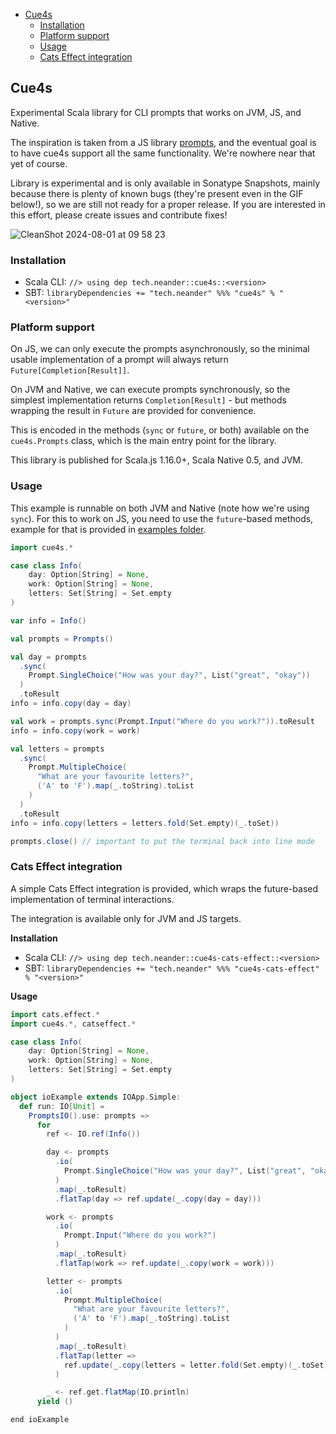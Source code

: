 <!--toc:start-->
- [Cue4s](#cue4s)
  - [Installation](#installation)
  - [Platform support](#platform-support)
  - [Usage](#usage)
  - [Cats Effect integration](#cats-effect-integration)
<!--toc:end-->

## Cue4s

Experimental Scala library for CLI prompts that works on JVM, JS, and Native.

The inspiration is taken from a JS library [prompts](https://github.com/terkelg/prompts#options), and the eventual goal is to have cue4s support all the same functionality. We're nowhere near that yet of course.

Library is experimental and is only available in Sonatype Snapshots, mainly 
because there is plenty of known bugs (they're present even in the GIF below!), so we are still not ready for a 
proper release. If you are interested in this effort, please create issues 
and contribute fixes!

![CleanShot 2024-08-01 at 09 58 23](https://github.com/user-attachments/assets/a369e014-40d8-4c35-9738-434ba10d02d9)

### Installation

 - Scala CLI: `//> using dep tech.neander::cue4s::<version>`
 - SBT: `libraryDependencies += "tech.neander" %%% "cue4s" % "<version>"`

### Platform support

On JS, we can only execute the prompts asynchronously, so the minimal 
usable implementation of a prompt will always return `Future[Completion[Result]]`.

On JVM and Native, we can execute prompts synchronously, so the simplest 
implementation returns `Completion[Result]` - but methods wrapping the result in `Future` are provided for convenience.

This is encoded in the methods (`sync` or `future`, or both) available on the `cue4s.Prompts` class, which is the main entry point for the library.

This library is published for Scala.js 1.16.0+, Scala Native 0.5, and JVM.

### Usage

This example is runnable on both JVM and Native (note how we're using `sync`).
For this to work on JS, you need to use the `future`-based methods, example for that is provided in [examples folder](./modules/example/src/main/).

```scala mdoc:compile-only
import cue4s.*

case class Info(
    day: Option[String] = None,
    work: Option[String] = None,
    letters: Set[String] = Set.empty
)

var info = Info()

val prompts = Prompts()

val day = prompts
  .sync(
    Prompt.SingleChoice("How was your day?", List("great", "okay"))
  )
  .toResult
info = info.copy(day = day)

val work = prompts.sync(Prompt.Input("Where do you work?")).toResult
info = info.copy(work = work)

val letters = prompts
  .sync(
    Prompt.MultipleChoice(
      "What are your favourite letters?",
      ('A' to 'F').map(_.toString).toList
    )
  )
  .toResult
info = info.copy(letters = letters.fold(Set.empty)(_.toSet))

prompts.close() // important to put the terminal back into line mode
```

### Cats Effect integration

A simple Cats Effect integration is provided, which wraps the future-based implementation of terminal interactions. 

The integration is available only for JVM and JS targets.


**Installation**

 - Scala CLI: `//> using dep tech.neander::cue4s-cats-effect::<version>`
 - SBT: `libraryDependencies += "tech.neander" %%% "cue4s-cats-effect" % "<version>"`

**Usage**

```scala mdoc:compile-only
import cats.effect.*
import cue4s.*, catseffect.*

case class Info(
    day: Option[String] = None,
    work: Option[String] = None,
    letters: Set[String] = Set.empty
)

object ioExample extends IOApp.Simple:
  def run: IO[Unit] =
    PromptsIO().use: prompts =>
      for
        ref <- IO.ref(Info())

        day <- prompts
          .io(
            Prompt.SingleChoice("How was your day?", List("great", "okay"))
          )
          .map(_.toResult)
          .flatTap(day => ref.update(_.copy(day = day)))

        work <- prompts
          .io(
            Prompt.Input("Where do you work?")
          )
          .map(_.toResult)
          .flatTap(work => ref.update(_.copy(work = work)))

        letter <- prompts
          .io(
            Prompt.MultipleChoice(
              "What are your favourite letters?",
              ('A' to 'F').map(_.toString).toList
            )
          )
          .map(_.toResult)
          .flatTap(letter =>
            ref.update(_.copy(letters = letter.fold(Set.empty)(_.toSet)))
          )

        _ <- ref.get.flatMap(IO.println)
      yield ()

end ioExample
```
